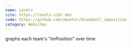 ```yaml
---
name: Levels
site: https://levels.sibr.dev
code: https://github.com/ubuntor/blaseball_imposition
category: Websites
---
```

graphs each team's "imPosition" over time